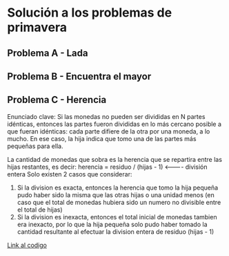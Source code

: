 # Solución a los problemas de primavera

## Problema A - Lada

## Problema B - Encuentra el mayor

## Problema C - Herencia

Enunciado clave: Si las monedas no pueden ser divididas en N partes idénticas, entonces
las partes fueron divididas en lo más cercano posible a que fueran idénticas: cada parte
difiere de la otra por una moneda, a lo mucho. En ese caso, la hija indica que tomo una
de las partes más pequeñas para ella.

La cantidad de monedas que sobra es la herencia que se repartira entre las hijas restantes,
es decir: herencia = residuo / (hijas - 1)  <---- división entera
Solo existen 2 casos que considerar:
1) Si la division es exacta, entonces la herencia que tomo la hija pequeña pudo haber sido
la misma que las otras hijas o una unidad menos (en caso que el total de monedas hubiera
sido un numero no divisible entre el total de hijas)
2) Si la division es inexacta, entonces el total inicial de monedas tambien era inexacto,
por lo que la hija pequeña solo pudo haber tomado la cantidad resultante al efectuar la
division entera de residuo  (hijas - 1)

[Link al codigo](./C_Herencia.cpp)